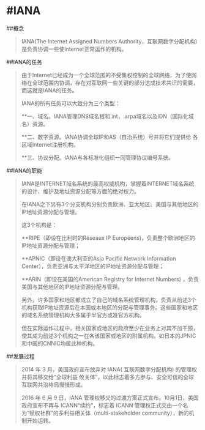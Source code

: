 #IANA
====

##概念
>
>IANA(The Internet Assigned Numbers Authority，互联网数字分配机构)是负责协调一些使Internet正常运作的机构。
>
##IANA的任务
>
>由于Internet已经成为一个全球范围的不受集权控制的全球网络，为了使网络在全球范围内协调，存在对互联网一些关键的部分达成技术共识的需要，而这就是IANA的任务。
>
>IANA的所有任务可以大致分为三个类型：
>
>**一、域名。IANA管理DNS域名根和.int，.arpa域名以及IDN（国际化域名）资源。
>
>**二、数字资源。IANA协调全球IP和AS（自治系统）号并将它们提供给
各区域Internet注册机构。
>
>**三、协议分配。IANA与各标准化组织一同管理协议编号系统。
>
##IANA的职能
>
>IANA是INTERNET域名系统的最高权威机构，掌握着INTERNET域名系统的设计、维护及地址资源分配等方面的绝对权力。
>   
>在IANA之下另有3个分支机构分别负责欧洲、亚太地区、美国与其他地区的IP地址资源分配与管理。
>
>这3个机构是： 
>
>**RIPE（即设在比利时的Réseaux IP Européens)，负责整个欧洲地区的IP地址资源分配与管理；
>
>**APNIC（即设在澳大利亚的Asia Pacific Network Information Center），负责亚洲与太平洋地区的IP地址资源分配与管理；
>
>**ARIN（即设在美国的American Registry for Internet Numbers) ，负责美国与其他地区的IP地址资源分配与管理。 
>
>另外，许多国家和地区都成立了自己的域名系统管理机构，负责从前述3个机构获取IP地址资源后在本国或本地区的分配与管理事务。这些国家和地区的域名系统管理机构大多属于半官方或准官方机构。
>
>但在实际运作过程中，相关国家或地区的政府至少在业务上对其不加干预，使其成为前述3个机构之一在各该国家或地区的附属机构。如日本的JPNIC和中国的CNNIC均属此种机构。 
>
##发展过程
>
>2014 年 3 月，美国政府宣布放弃对 IANA( 互联网数字分配机构) 的管理权并将其移交给“全球利益 攸关体”，以此标志着多方参与、安全可信的全球互联网共治格局慢慢形成。
>
>2016 年 6 月 9 日，IANA 管理权移交的过渡方案正式宣布。10月1日，美国政府宣布不再与 ICANN“续约”，标志着 ICANN 管理权正式交由一个名为“赋权社群”的多利益相关体（multi-stakeholder community），新的机制开始运转。


